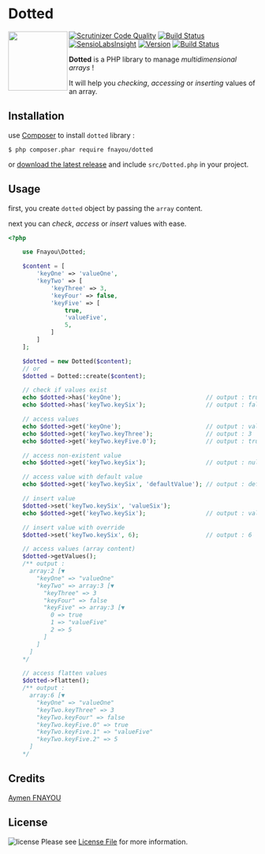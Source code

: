 Dotted
======

<img src="https://cloud.aymen.fr/s/REwbdAwHXyoDfSH/download" width="120px" align="left"/>

[![Scrutinizer Code Quality](https://scrutinizer-ci.com/g/fnayou/dotted/badges/quality-score.png?b=master)](https://scrutinizer-ci.com/g/fnayou/dotted/?branch=master)
[![Build Status](https://travis-ci.org/fnayou/dotted.svg?branch=master)](https://travis-ci.org/fnayou/dotted)
[![SensioLabsInsight](https://insight.sensiolabs.com/projects/d322f96e-af47-4d90-ac5b-439f71815ee3/mini.png)](https://insight.sensiolabs.com/projects/d322f96e-af47-4d90-ac5b-439f71815ee3)
[![Version](http://img.shields.io/packagist/v/fnayou/dotted.svg?style=flat)](https://packagist.org/packages/fnayou/dotted)
[![Build Status](https://scrutinizer-ci.com/g/fnayou/dotted/badges/build.png?b=master)](https://scrutinizer-ci.com/g/fnayou/dotted/build-status/master)

**Dotted** is a PHP library to manage *multidimensional arrays* !

It will help you *checking*, *accessing* or *inserting* values of an array.

## Installation

use [Composer][link-composer] to install `dotted` library :

```shell
$ php composer.phar require fnayou/dotted
```

or [download the latest release][link-release] and include `src/Dotted.php` in your project.

## Usage

first, you create `dotted` object by passing the `array` content.

next you can *check*, *access* or *insert* values with ease.

```php
<?php

    use Fnayou\Dotted;

    $content = [
        'keyOne' => 'valueOne',
        'keyTwo' => [
            'keyThree' => 3, 
            'keyFour' => false,
            'keyFive' => [
                true,
                'valueFive',
                5,
            ]
        ]
    ];

    $dotted = new Dotted($content);
    // or
    $dotted = Dotted::create($content);

    // check if values exist
    echo $dotted->has('keyOne');                        // output : true
    echo $dotted->has('keyTwo.keySix');                 // output : false

    // access values
    echo $dotted->get('keyOne');                        // output : valueOne
    echo $dotted->get('keyTwo.keyThree');               // output : 3
    echo $dotted->get('keyTwo.keyFive.0');              // output : true

    // access non-existent value
    echo $dotted->get('keyTwo.keySix');                 // output : null

    // access value with default value 
    echo $dotted->get('keyTwo.keySix', 'defaultValue'); // output : defaultValue

    // insert value
    $dotted->set('keyTwo.keySix', 'valueSix');
    echo $dotted->get('keyTwo.keySix');                 // output : valueSix

    // insert value with override
    $dotted->set('keyTwo.keySix', 6);                   // output : 6

    // access values (array content) 
    $dotted->getValues();
    /** output : 
      array:2 [▼
        "keyOne" => "valueOne"
        "keyTwo" => array:3 [▼
          "keyThree" => 3
          "keyFour" => false
          "keyFive" => array:3 [▼
            0 => true
            1 => "valueFive"
            2 => 5
          ]
        ]
      ]
    */

    // access flatten values
    $dotted->flatten();
    /** output :
      array:6 [▼
        "keyOne" => "valueOne"
        "keyTwo.keyThree" => 3
        "keyTwo.keyFour" => false
        "keyTwo.keyFive.0" => true
        "keyTwo.keyFive.1" => "valueFive"
        "keyTwo.keyFive.2" => 5
      ]
    */
```

## Credits

[Aymen FNAYOU][link-author]

## License

![license](https://img.shields.io/badge/license-MIT-lightgrey.svg) Please see [License File](LICENSE.md) for more information.

[link-author]: https://aymen-fnayou.com
[link-composer]: https://getcomposer.org/
[link-release]: https://github.com/fnayou/dotted/releases

